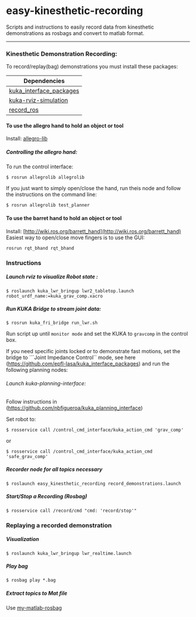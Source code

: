 # easy-kinesthetic-recording
Scripts and instructions to easily record data from kinesthetic demonstrations as rosbags and convert to matlab format.

---
### Kinesthetic Demonstration Recording:
To record/replay(bag) demonstrations you must install these packages:

| Dependencies  |
| ------------- |
| [kuka_interface_packages](https://github.com/nbfigueroa/kuka_interface_packages)    |
| [kuka-rviz-simulation](https://github.com/epfl-lasa/kuka-rviz-simulation)           |
| [record_ros](https://github.com/epfl-lasa/record_ros) |

#### To use the allegro hand to hold an object or tool
Install: [allegro-lib](https://github.com/nbfigueroa/allegro-lib)

##### Controlling the allegro hand:
To run the control interface:
```
$ rosrun allegrolib allegrolib
```

If you just want to simply open/close the hand, run theis node and follow the instructions on the command line:

```
$ rosrun allegrolib test_planner
```

#### To use the barret hand to hold an object or tool
Install: [http://wiki.ros.org/barrett_hand](http://wiki.ros.org/barrett_hand)
Easiest way to open/close move fingers is to use the GUI:
```
rosrun rqt_bhand rqt_bhand
```

### Instructions
##### Launch rviz to visualize Robot state :
```
$ roslaunch kuka_lwr_bringup lwr2_tabletop.launch robot_urdf_name:=kuka_grav_comp.xacro
```

##### Run KUKA Bridge to stream joint data:
```
$ rosrun kuka_fri_bridge run_lwr.sh
```
Run script up until ```monitor mode``` and set the KUKA to ```gravcomp``` in the control box. 

If you need specific joints locked or to demonstrate fast motions, set the bridge to ```Joint Impedance Control`` mode, see here (https://github.com/epfl-lasa/kuka_interface_packages) and run the following planning nodes:

###### Launch kuka-planning-interface:
Follow instructions in (https://github.com/nbfigueroa/kuka_planning_interface)

Set robot to:
```
$ rosservice call /control_cmd_interface/kuka_action_cmd 'grav_comp'
```
or
```
$ rosservice call /control_cmd_interface/kuka_action_cmd 'safe_grav_comp'
```

##### Recorder node for all topics necessary
```
$ roslaunch easy_kinesthetic_recording record_demonstrations.launch
```

##### Start/Stop a Recording (Rosbag)
```
$ rosservice call /record/cmd "cmd: 'record/stop'"
```

### Replaying a recorded demonstration
##### Visualization
```
$ roslaunch kuka_lwr_bringup lwr_realtime.launch
```
##### Play bag
```
$ rosbag play *.bag
```

##### Extract topics to Mat file
Use  [my-matlab-rosbag](https://github.com/nbfigueroa/my_matlab_rosbag)

